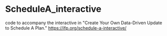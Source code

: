 # ScheduleA_interactive
 code to accompany the interactive in "Create Your Own Data-Driven Update to Schedule A Plan." https://ifp.org/schedule-a-interactive/
